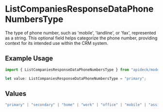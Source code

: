 # ListCompaniesResponseDataPhoneNumbersType

The type of phone number, such as 'mobile', 'landline', or 'fax', represented as a string. This optional field helps categorize the phone number, providing context for its intended use within the CRM system.

## Example Usage

```typescript
import { ListCompaniesResponseDataPhoneNumbersType } from "apideck/models/components";

let value: ListCompaniesResponseDataPhoneNumbersType = "primary";
```

## Values

```typescript
"primary" | "secondary" | "home" | "work" | "office" | "mobile" | "assistant" | "fax" | "direct-dial-in" | "personal" | "other"
```